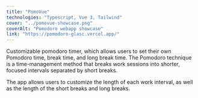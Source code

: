 ```yaml
---
title: "PomoVue"
technologies: "Typescript, Vue 3, Tailwind"
cover: "../pomovue-showcase.png"
coverAlt: "Pomodoro webapp showcase"
link: "https://pomodoro-glasc.vercel.app/"
---
```


Customizable pomodoro timer, which allows users to set their own Pomodoro time, break time, and long break time. The Pomodoro technique is a time-management method that breaks work sessions into shorter, focused intervals separated by short breaks.

The app allows users to customize the length of each work interval, as well as the length of the short breaks and long breaks.
